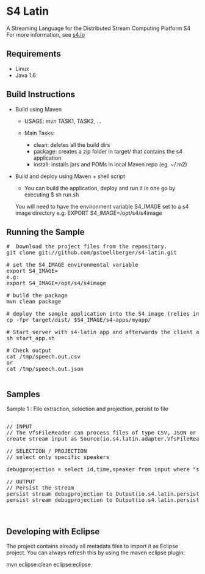 S4 Latin
==============================
A Streaming Language for the Distributed Stream Computing Platform S4
For more information, see [s4.io](http://s4.io)

Requirements
------------

* Linux
* Java 1.6

Build Instructions
------------------

* Build using Maven

	- USAGE: mvn TASK1, TASK2, ...
	
	- Main Tasks:
	
		+ clean: deletes all the build dirs
		+ package: creates a zip folder in target/ that contains the s4 application
		+ install: installs jars and POMs in local Maven repo (eg. ~/.m2)

* Build and deploy using Maven + shell script

    - You can build the application, deploy and run it in one go by executing
    $ sh run.sh
    
    You will need to have the environment variable S4_IMAGE set to a s4 image directory
    e.g: EXPORT S4_IMAGE=/opt/s4/s4image



Running the Sample
---------------------------------------
<pre>
#  Download the project files from the repository.
git clone git://github.com/pstoellberger/s4-latin.git

# set the S4_IMAGE environmental variable
export S4_IMAGE=<path to s4 image>
e.g:
export S4_IMAGE=/opt/s4/s4image

# build the package
mvn clean package

# deploy the sample application into the S4 image (relies in the S4_IMAGE environmental variable)
cp -fpr target/dist/ $S4_IMAGE/s4-apps/myapp/

# Start server with s4-latin app and afterwards the client adapter as well
sh start_app.sh

# Check output
cat /tmp/speech.out.csv
or
cat /tmp/speech.out.json

</pre>

Samples
---------------------------------------
Sample 1 : File extraction, selection and projection, persist to file
<pre>

// INPUT
// The VfsFileReader can process files of type CSV, JSON or TEXT (TEXT will result in 1 column called "line")
create stream input as Source(io.s4.latin.adapter.VfsFileReader,file=res:speech.in;type=JSON)

// SELECTION / PROJECTION
// select only specific speakers

debugprojection = select id,time,speaker from input where "speaker" = 'franklin delano roosevelt' or "speaker" = 'richard m nixon'

// OUTPUT
// Persist the stream
persist stream debugprojection to Output(io.s4.latin.persister.FilePersister,type=CSV;file=/tmp/speech.out.csv;delimiter=\t)
persist stream debugprojection to Output(io.s4.latin.persister.FilePersister,type=JSON;file=/tmp/speech.out.json;)


</pre>


Developing with Eclipse
-----------------------

The project contains already all metadata files to import it as Eclipse project.
You can always refresh this by using the maven eclipse plugin:

mvn eclipse:clean eclipse:eclipse

